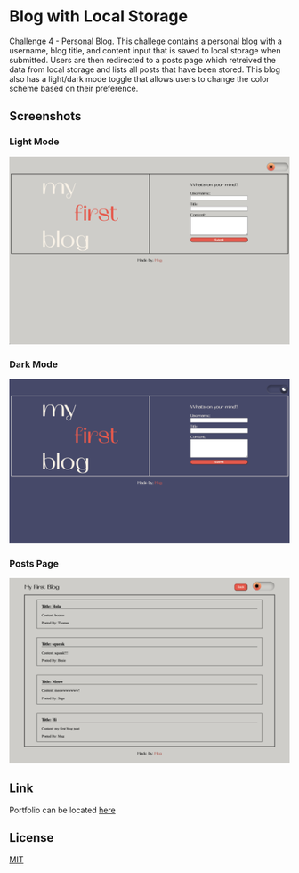 # Blog with Local Storage
Challenge 4 - Personal Blog. This challege contains a personal blog with a username, blog title, and content input that is saved to local storage when submitted. Users are then redirected to a posts page which retreived the data from local storage and lists all posts that have been stored. This blog also has a light/dark mode toggle that allows users to change the color scheme based on their preference. 

## Screenshots

### Light Mode
![Light mode blog homepage](./assets/img/blog-1.png) 

### Dark Mode
![Dark mode blog homepage](./assets/img/blog-2.png) 

### Posts Page
![Posts page in light mode](./assets/img/blog-3.png) 


## Link 

Portfolio can be located [here](https://mmhilbert.github.io/blog-with-local-storage/)


## License

[MIT](https://choosealicense.com/licenses/mit/)

